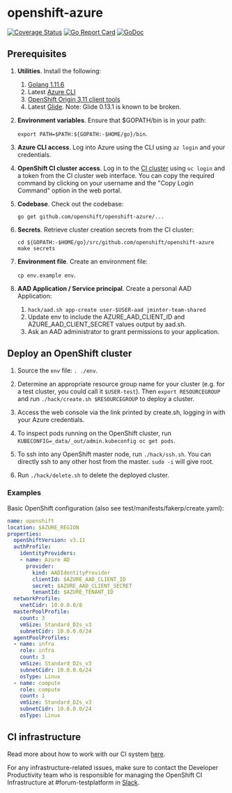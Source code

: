 # openshift-azure

[![Coverage Status](https://codecov.io/gh/openshift/openshift-azure/branch/master/graph/badge.svg)](https://codecov.io/gh/openshift/openshift-azure)
[![Go Report Card](https://goreportcard.com/badge/github.com/openshift/openshift-azure)](https://goreportcard.com/report/github.com/openshift/openshift-azure)
[![GoDoc](https://godoc.org/github.com/openshift/openshift-azure?status.svg)](https://godoc.org/github.com/openshift/openshift-azure)

## Prerequisites

1. **Utilities**.  Install the following:
   1. [Golang 1.11.6](https://golang.org/dl)
   1. Latest [Azure
      CLI](https://docs.microsoft.com/en-us/cli/azure/install-azure-cli)
   1. [OpenShift Origin 3.11 client
      tools](https://github.com/openshift/origin/releases/tag/v3.11.0)
   1. Latest [Glide](https://github.com/Masterminds/glide/releases).  Note:
      Glide 0.13.1 is known to be broken.

1. **Environment variables**.  Ensure that $GOPATH/bin is in your path:

   `export PATH=$PATH:${GOPATH:-$HOME/go}/bin`.

1. **Azure CLI access**.  Log into Azure using the CLI using `az login` and your
   credentials.

1. **OpenShift CI cluster access**.  Log in to the [CI
   cluster](https://api.ci.openshift.org/console/catalog) using `oc login` and a
   token from the CI cluster web interface. You can copy the required command by
   clicking on your username and the "Copy Login Command" option in the web
   portal.

1. **Codebase**.  Check out the codebase:

   `go get github.com/openshift/openshift-azure/...`

1. **Secrets**.  Retrieve cluster creation secrets from the CI cluster:
   ```
   cd ${GOPATH:-$HOME/go}/src/github.com/openshift/openshift-azure
   make secrets
   ```

1. **Environment file**.  Create an environment file:

   `cp env.example env`.

1. **AAD Application / Service principal**.  Create a personal AAD Application:
   1. `hack/aad.sh app-create user-$USER-aad jminter-team-shared`
   1. Update env to include the AZURE_AAD_CLIENT_ID and AZURE_AAD_CLIENT_SECRET
      values output by aad.sh.
   1. Ask an AAD administrator to grant permissions to your application.

## Deploy an OpenShift cluster

1. Source the `env` file: `. ./env`.

1. Determine an appropriate resource group name for your cluster (e.g. for a test
   cluster, you could call it `$USER-test`). Then `export RESOURCEGROUP` and run
   `./hack/create.sh $RESOURCEGROUP` to deploy a cluster.

1. Access the web console via the link printed by create.sh, logging in with
   your Azure credentials.

1. To inspect pods running on the OpenShift cluster, run
   `KUBECONFIG=_data/_out/admin.kubeconfig oc get pods`.

1. To ssh into any OpenShift master node, run `./hack/ssh.sh`.  You can directly
   ssh to any other host from the master.  `sudo -i` will give root.

1. Run `./hack/delete.sh` to delete the deployed cluster.

### Examples

Basic OpenShift configuration (also see test/manifests/fakerp/create.yaml):

```yaml
name: openshift
location: $AZURE_REGION
properties:
  openShiftVersion: v3.11
  authProfile:
    identityProviders:
    - name: Azure AD
      provider:
        kind: AADIdentityProvider
        clientId: $AZURE_AAD_CLIENT_ID
        secret: $AZURE_AAD_CLIENT_SECRET
        tenantId: $AZURE_TENANT_ID
  networkProfile:
    vnetCidr: 10.0.0.0/8
  masterPoolProfile:
    count: 3
    vmSize: Standard_D2s_v3
    subnetCidr: 10.0.0.0/24
  agentPoolProfiles:
  - name: infra
    role: infra
    count: 3
    vmSize: Standard_D2s_v3
    subnetCidr: 10.0.0.0/24
    osType: Linux
  - name: compute
    role: compute
    count: 1
    vmSize: Standard_D2s_v3
    subnetCidr: 10.0.0.0/24
    osType: Linux
```

## CI infrastructure
Read more about how to work with our CI system [here](https://github.com/openshift/release/blob/master/projects/azure/README.md).

For any infrastructure-related issues, make sure to contact the Developer Productivity
team who is responsible for managing the OpenShift CI Infrastructure at #forum-testplatform
in [Slack](https://coreos.slack.com/).
